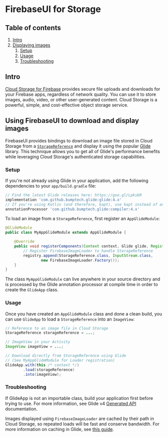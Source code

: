 # FirebaseUI for Storage

## Table of contents

1. [Intro](#intro)
1. [Displaying images](#using-firebaseui-to-download-and-display-images)
   1. [Setup](#setup)
   1. [Usage](#usage)
   1. [Troubleshooting](#troubleshooting)

## Intro

[Cloud Storage for Firebase][firebase-storage] provides secure file uploads and downloads for your Firebase apps,
regardless of network quality. You can use it to store images, audio, video, or other
user-generated content. Cloud Storage is a powerful, simple,
and cost-effective object storage service.

## Using FirebaseUI to download and display images

FirebaseUI provides bindings to download an image file stored in Cloud Storage
from a [`StorageReference`][storage-reference] and display it using the popular
[Glide][glide] library. This technique allows you to get all of Glide's performance
benefits while leveraging Cloud Storage's authenticated storage capabilities.

### Setup

If you're not already using Glide in your application, add the following dependencies
to your `app/build.gradle` file:

```groovy
// Find the latest Glide releases here: https://goo.gl/LpksbR
implementation 'com.github.bumptech.glide:glide:4.x'
// If you're using Kotlin (and therefore, kapt), use kapt instead of annotationProcessor
annotationProcessor 'com.github.bumptech.glide:compiler:4.x'
```

To load an image from a `StorageReference`, first register an `AppGlideModule`:

```java
@GlideModule
public class MyAppGlideModule extends AppGlideModule {

    @Override
    public void registerComponents(Context context, Glide glide, Registry registry) {
        // Register FirebaseImageLoader to handle StorageReference
        registry.append(StorageReference.class, InputStream.class,
                new FirebaseImageLoader.Factory());
    }
}
```

The class `MyAppGlideModule` can live anywhere in your source directory and is
processed by the Glide annotation processor at compile time in order to create
the `GlideApp` class.

### Usage

Once you have created an `AppGlideModule` class and done a clean build,
you can use `GlideApp` to load a `StorageReference` into an `ImageView`:

```java
// Reference to an image file in Cloud Storage
StorageReference storageReference = ...;

// ImageView in your Activity
ImageView imageView = ...;

// Download directly from StorageReference using Glide
// (See MyAppGlideModule for Loader registration)
GlideApp.with(this /* context */)
        .load(storageReference)
        .into(imageView);
```

### Troubleshooting

If GlideApp is not an importable class, build your application first before trying to use.
For more information, see Glide v4 [Generated API][generated-api] documentation.

Images displayed using `FirebaseImageLoader` are cached by their path in Cloud Storage, so
repeated loads will be fast and conserve bandwidth. For more information on caching in Glide,
see [this guide][glide-caching].

[firebase-storage]: https://firebase.google.com/docs/storage/
[glide]: https://github.com/bumptech/glide
[storage-reference]: https://firebase.google.com/docs/reference/android/com/google/firebase/storage/StorageReference
[glide-caching]: http://bumptech.github.io/glide/doc/caching.html
[generated-api]: https://bumptech.github.io/glide/doc/generatedapi.html
